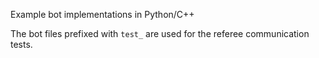 Example bot implementations in Python/C++

The bot files prefixed with `test_` are used for the referee communication tests.


